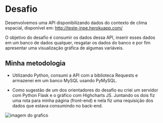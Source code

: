 # Desafio

Desenvolvemos uma API disponibilizando dados do contexto de clima espacial, disponível em: http://teste-inpe.herokuapp.com/

O objetivo do desafio é consumir os dados dessa API, inserir esses dados em um banco de dados qualquer, resgatar os dados do banco e por fim apresentar uma visualização gráfica de algumas variáveis.


## Minha metodologia

- Utilizando Python, consumi a API com a biblioteca Requests e armazenei em um banco MySQL usando PyMySQL.

- Como sugestão de um dos orientadores do desafio eu criei um servidor com Python Flask e o gráfico com Highcharts JS. Juntando os dois fiz uma rota para minha página (front-end) e nela fiz uma requisição
dos dados que estava consumindo no back-end.

![imagem do grafico](https://github.com/WilliamBarretoH/DesafioINPE/issues/1#issue-521129715)
